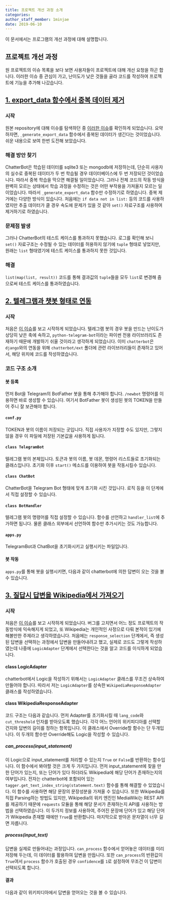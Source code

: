 ```yaml
---
title: 프로젝트 개선 과정 소개
categories: 
author_staff_member: 1minjae
date: 2019-06-10
---
```


이 문서에서는 프로그램의 개선 과정에 대해 설명합니다.

## 프로젝트 개선 과정
원 프로젝트의 이슈 목록을 보다 보면 사용자들이 프로젝트에 대해 개선 요청을 하곤 합니다. 이러한 이슈 중 관심이 가고, 난이도가 낮은 것들을 골라 코드를 작성하여 프로젝트에 기능을 추가해 나갔습니다.

## [1. export_data 함수에서 중복 데이터 제거](https://github.com/19-1-skku-oss/2019-1-OSS-L3/pull/9)

### 시작
원본 repository에 대해 이슈를 탐색하던 중 [이러한 이슈](https://github.com/gunthercox/ChatterBot/pull/1739)를 확인하게 되었습니다. 요약하자면, `_generate_export_data` 함수에서 중복된 데이터가 생긴다는 것이었습니다. 쉬운 내용으로 보여 한번 도전해 보았습니다.

### 해결 방안 찾기
ChatterBot은 학습된 데이터를 sqlite3 또는 mongodb에 저장하는데, 단순히 사용자의 실수로 중복된 데이터가 두 번 학습될 경우 데이터베이스에 두 번 저장되던 것이었습니다. 따라서 중복 학습을 막으면 해결될 일이었습니다. 그러나 전체 코드의 작동 방식을 완벽히 모르는 상태에서 학습 과정을 수정하는 것은 어떤 부작용을 가져올지 모르는 일이었습니다. 따라서 `_generate_export_data` 함수만 수정하기로 하였습니다. 중복 제거에는 다양한 방식이 있습니다. 처음에는 `if data not in list:`
등의 코드를 사용하였지만 추출 데이터가 클 경우 속도에 문제가 있을 것 같아 `set()` 자료구조를 사용하여 제거하기로 하였습니다.

### 문제점 발생
그러나 ChatterBot의 테스트 케이스를 통과하지 못했습니다. 로그를 확인해 보니 `set()` 자료구조는 수정될 수 있는 데이터를 허용하지 않기에 `tuple` 형태로 넣었지만, 원래는 `list` 형태였기에 테스트 케이스를 통과하지 못한 것입니다.

### 해결
`list(map(list, result))` 코드를 통해 결과값의 `tuple`들을 모두 `list`로 변경해 줌으로써 테스트 케이스를 통과하였습니다.


## [2. 텔레그램과 챗봇 형태로 연동](https://github.com/19-1-skku-oss/2019-1-OSS-L3/pull/48)

### 시작
처음은 [이 이슈](https://github.com/gunthercox/ChatterBot/issues/1747)를 보고 시작하게 되었습니다. 텔레그램 봇의 경우 봇을 만드는 난이도가 상당히 낮은 축에 속하고, `python-telegram-bot`이라는 파이썬 전용 라이브러리도 존재하기 때문에 개발하기 쉬울 것이라고 생각하게 되었습니다. 이미 `chatterbot`은 `django`와의 연동을 위해 `chatterbot/ext` 폴더에 관련 라이브러리들이 존재하고 있어서, 해당 위치에 코드를 작성하였습니다.

### 코드 구조 소개
#### 봇 등록
먼저 Bot을 Telegram의 BotFather 봇을 통해 추가해야 합니다. `/newbot` 명령어를 이용하면 바로 생성할 수 있습니다. 여기서 BotFather 봇이 생성된 봇의 TOKEN을 만들어 주니 잘 보관해야 합니다.

#### `conf.py`
TOKEN과 봇의 이름이 저장되는 곳입니다. 직접 사용자가 지정할 수도 있지만, 그렇지 않을 경우 이 파일에 저장된 기본값을 사용하게 됩니다.

#### `class TelegramBot`
텔레그램 봇의 본체입니다. 토큰과 봇의 이름, 봇 데몬, 명령어 리스트들로 초기화되는 클래스입니다. 초기화 이후 `start()` 메소드를 이용하여 봇을 작동시킬수 있습니다.

#### `class ChatBot`
ChatterBot을 Telegram Bot 형태에 맞게 초기화 시킨 것입니다. 로직 등을 이 단계에서 직접 설정할 수 있습니다.

#### `class BotHandler`
텔레그램 봇의 명령어를 직접 설정할 수 있습니다. 함수를 선언하고 `handler_list`에 추가하면 됩니다. 물론 클래스 외부에서 선언하여 함수만 추가시키는 것도 가능합니다.

#### `apps.py`
TelegramBot과 ChatBot을 초기화시키고 실행시키는 파일입니다.


#### 봇 작동
`apps.py`를 통해 봇을 실행시키면, 다음과 같이 chatterbot에 의한 답변이 오는 것을 볼 수 있습니다.

## [3. 질답시 답변을 Wikipedia에서 가져오기](https://github.com/19-1-skku-oss/2019-1-OSS-L3/pull/49)

### 시작
처음은 [이 이슈](https://github.com/gunthercox/ChatterBot/issues/1742)를 보고 시작하게 되었습니다. 버그를 고치면서 어느 정도 프로젝트의 작동방식에 익숙해지게 되었고, 또 Wikipedia는 개인적인 사정으로 다뤄 본적이 있기에 해볼만한 주제라고 생각하였습니다. 처음에는 `response_selection` 단계에서, 즉 생성된 답변을 선택하는 과정에서 답변을 만들어내려고 했고, 실제로 코드도 그렇게 작성하였는데 나중에 `LogicAdapter` 단계에서 선택한다는 것을 알고 코드를 이식하게 되었습니다.

#### class LogicAdapter
chatterbot에서 Logic을 작성하기 위해서는 `LogicAdapter` 클래스를 무조건 상속하여 만들어야 합니다. 따라서 저는 `LogicAdapter`를 상속한 `WikipediaResponseAdapter` 클래스를 작성하였습니다.

#### class WikipediaResponseAdapter
코드 구조는 다음과 같습니다. 먼저 Adapter를 초기화시킬 때 `lang_code`와 `cut_threshold` 인자를 받아오도록 했습니다. 각각 어느 언어의 위키피디아를 선택할 건지와 답변의 길이를 정하는 항목입니다. 이 클래스에서 Override할 함수는 단 두개입니다. 이 두개의 함수만 Override해도 Logic을 작성할 수 있습니다.

##### can_process(input_statement)
이 Logic으로 input_statement를 처리할 수 있는지 `True` or `False`를 반환하는 함수입니다. 이 함수에서 봐야할 것은 크게 두 가지입니다. 먼저 input_statement에 찾을 만한 단어가 있는지, 또는 단어가 있다 하더라도 Wikipedia에 해당 단어가 존재하는지의 여부입니다. 전자는 chatterbot에 포함되어 있는 `tagger.get_text_index_string(statement.text)` 함수를 통해 해결할 수 있었습니다. 이 함수를 사용하면 해당 문장의 문장성분을 가져올 수 있습니다. 또한 Wikipedia를 직접 Parsing하는 방법도 있지만, Wikipedia의 위키 엔진인 MediaWiki는 REST API를 제공하기 때문에 `requests` 모듈을 통해 해당 문서가 존재하는지 API를 사용하는 방법을 선택하였습니다. 이 두가지 정보를 사용하여, 주어진 문장에 단어가 있고 해당 단어가 Wikipedia 존재할 때에만 `True`를 반환합니다. 마지막으로 받아온 문자열이 너무 길면  자릅니다.

##### process(input_text)
답변을 실제로 만들어내는 과정입니다. `can_process` 함수에서 얻어놓은 데이터를 미리 저장해 두는데, 이 데이터를 활용하여 답변을 만듭니다. 또한 `can_process`의 반환값이 `True`여서 `process` 함수가 호출된 경우 `confidence`를 `1`로 설정하여 무조건 이 답변이 선택되도록 합니다.

#### 결과
다음과 같이 위키피디아에서 답변을 얻어오는 것을 볼 수 있습니다.


